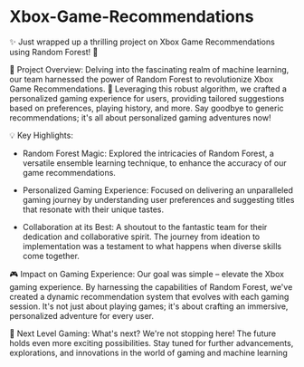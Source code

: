 # Xbox-Game-Recommendations
✨ Just wrapped up a thrilling project on Xbox Game Recommendations using Random Forest! 🌲

🚀  Project Overview: 
Delving into the fascinating realm of machine learning, our team harnessed the power of Random Forest to revolutionize Xbox Game Recommendations. 🎯 Leveraging this robust algorithm, we crafted a personalized gaming experience for users, providing tailored suggestions based on preferences, playing history, and more. Say goodbye to generic recommendations; it's all about personalized gaming adventures now!

💡  Key Highlights: 
-  Random Forest Magic:  Explored the intricacies of Random Forest, a versatile ensemble learning technique, to enhance the accuracy of our game recommendations.

-  Personalized Gaming Experience:  Focused on delivering an unparalleled gaming journey by understanding user preferences and suggesting titles that resonate with their unique tastes.

-  Collaboration at its Best:  A shoutout to the fantastic team for their dedication and collaborative spirit. The journey from ideation to implementation was a testament to what happens when diverse skills come together.

🎮  Impact on Gaming Experience: 
Our goal was simple – elevate the Xbox gaming experience. By harnessing the capabilities of Random Forest, we've created a dynamic recommendation system that evolves with each gaming session. It's not just about playing games; it's about crafting an immersive, personalized adventure for every user.

👾  Next Level Gaming: 
What's next? We're not stopping here! The future holds even more exciting possibilities. Stay tuned for further advancements, explorations, and innovations in the world of gaming and machine learning
